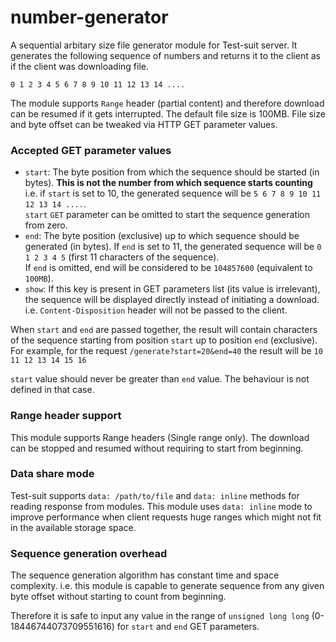 # number-generator
A sequential arbitary size file generator module for Test-suit server. It generates the following sequence of numbers and returns it to the client as if the client was downloading file.
```
0 1 2 3 4 5 6 7 8 9 10 11 12 13 14 ....
```
The module supports `Range` header (partial content) and therefore download can be resumed if it gets interrupted. The default file size is 100MB. File size and byte offset can be tweaked via HTTP GET parameter values.

### Accepted GET parameter values
- `start`: The byte position from which the sequence should be started (in bytes). **This is not the number from which sequence starts counting**<br/>
i.e. if `start` is set to 10, the generated sequence will be `5 6 7 8 9 10 11 12 13 14 ....`.<br/>
`start` `GET` parameter can be omitted to start the sequence generation from zero. 
- `end`: The byte position (exclusive) up to which sequence should be generated (in bytes).
If `end` is set to 11, the generated sequence will be `0 1 2 3 4 5` (first 11 characters of the sequence).<br/>
If `end` is omitted, end will be considered to be `104857600` (equivalent to `100MB`).
- `show`: If this key is present in GET parameters list (its value is irrelevant), the sequence will be displayed directly instead of initiating a download.
i.e. `Content-Disposition` header will not be passed to the client.

When `start` and `end` are passed together, the result will contain characters of the sequence starting from position `start` up to position `end` (exclusive).<br/>
For example, for the request `/generate?start=20&end=40` the result will be `10 11 12 13 14 15 16`

`start` value should never be greater than `end` value. The behaviour is not defined in that case.

### Range header support
This module supports Range headers (Single range only).
The download can be stopped and resumed without requiring to start from beginning.

### Data share mode
Test-suit supports `data: /path/to/file` and `data: inline` methods for reading response from modules.
This module uses `data: inline` mode to improve performance when client requests huge ranges which might not fit in the available storage space.

### Sequence generation overhead
The sequence generation algorithm has constant time and space complexity.
i.e. this module is capable to generate sequence from any given byte offset without starting to count from beginning.

Therefore it is safe to input any value in the range of `unsigned long long` (0-18446744073709551616) for `start` and `end` GET parameters.
   
